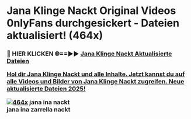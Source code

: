 # Jana Klinge Nackt Original Videos 0nlyFans durchgesickert - Dateien aktualisiert! (464x)

<h3>🔴 HIER KLICKEN 🌐==►► <a href="https://tinyurl.com/h6vf6nb8" rel="nofollow">Jana Klinge Nackt Aktualisierte Dateien

Hol dir Jana Klinge Nackt und alle Inhalte. Jetzt kannst du auf alle Videos und Bilder von Jana Klinge Nackt zugreifen. Neue aktualisierte Dateien 2025!

[![464x](https://i.imgur.com/sD4kR3V.gif)](https://tinyurl.com/h6vf6nb8)
jana ina nackt<br>
jana ina zarrella nackt